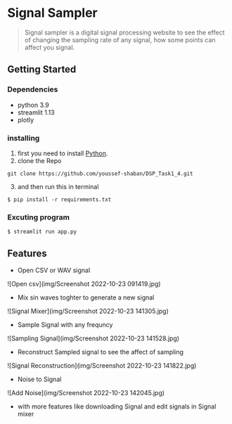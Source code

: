 # Signal Sampler

> Signal sampler is a digital signal processing website to see the effect of changing the sampling rate of any signal, how some points can affect you signal.

## Getting Started

### Dependencies

- python 3.9
- streamlit 1.13
- plotly

### installing

1. first you need to install
   [Python](https://www.python.org/downloads/).
2. clone the Repo

```
git clone https://github.com/youssef-shaban/DSP_Task1_4.git
```

3. and then run this in terminal

```
$ pip install -r requirements.txt
```

### Excuting program

```
$ streamlit run app.py
```

## Features

- Open CSV or WAV signal

![Open csv](img/Screenshot 2022-10-23 091419.jpg)

- Mix sin waves toghter to generate a new signal

![Signal Mixer](img/Screenshot 2022-10-23 141305.jpg)

- Sample Signal with any frequncy

![Sampling Signal](img/Screenshot 2022-10-23 141528.jpg)

- Reconstruct Sampled signal to see the affect of sampling

![Signal Reconstruction](img/Screenshot 2022-10-23 141822.jpg)

- Noise to Signal

![Add Noise](img/Screenshot 2022-10-23 142045.jpg)

- with more features like downloading Signal and edit signals in Signal mixer
